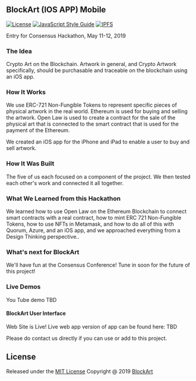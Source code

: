 ## BlockArt (IOS APP) Mobile 

[![License](https://img.shields.io/badge/license-MIT-orange.svg?style=flat-square)](https://github.com/mkobar/sandy-search-admin/blob/master/LICENSE)
[![JavaScript Style Guide](https://img.shields.io/badge/code_style-standard-brightgreen.svg)](https://standardjs.com)
[![IPFS](https://github.com/ipfs/logo/blob/master/sources/ipfs-logo-vector-inkscape-template.svg)](https://ipfs.io)



Entry for Consensus Hackathon, May 11-12, 2019
### The Idea

Crypto Art on the Blockchain.  Artwork in general, and Crypto Artwork specifically, should be purchasable and traceable on the blockchain using an iOS app.  

### How It Works

We use ERC-721 Non-Fungible Tokens to represent specific pieces of physical artwork in the real world.  Ethereum is used for buying and selling the artwork.  Open Law is used to create a contract for the sale of the physical art that is connected to the smart contract that is used for the payment of the Ethereum.

We created an iOS app for the iPhone and iPad to enable a user to buy and sell artwork.

### How It Was Built
The five of us each focused on a component of the project.  We then tested each other's work and connected it all together.

### What We Learned from this Hackathon

We learned how to use Open Law on the Ethereum Blockchain to connect smart contracts with a real contract, how to mint ERC 721 Non-Fungible Tokens, how to use NFTs in Metamask, and how to do all of this with Quorum, Azure, and an iOS app, and we approached everything from a Design Thinking perspective..

### What's next for BlockArt

We'll have fun at the Consensus Conference!  Tune in soon for the future of this project!


### Live Demos

You Tube demo TBD

#### BlockArt User Interface
Web Site is Live!
Live web app version of app can be found here: TBD

Please do contact us directly if you can use or add to this project.

## License

Released under the [MIT License](http://opensource.org/licenses/MIT)
Copyright @ 2019 [BlockArt](http://blockart.be)
